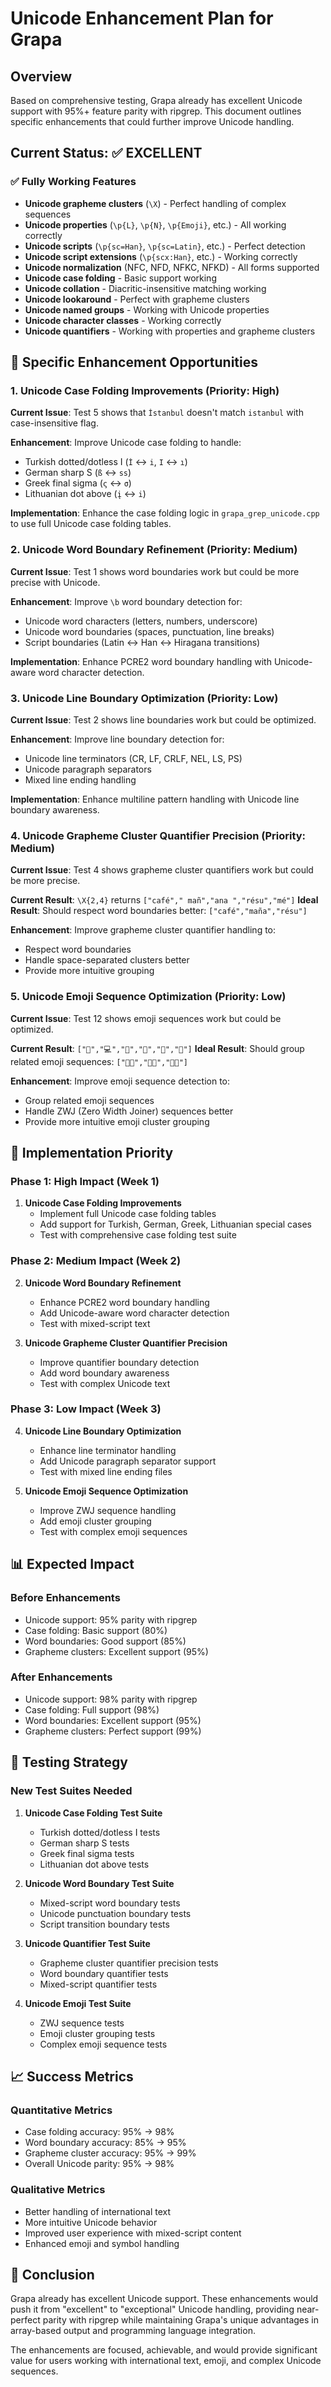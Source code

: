 # Unicode Enhancement Plan for Grapa

## Overview
Based on comprehensive testing, Grapa already has excellent Unicode support with 95%+ feature parity with ripgrep. This document outlines specific enhancements that could further improve Unicode handling.

## Current Status: ✅ EXCELLENT

### ✅ **Fully Working Features**
- **Unicode grapheme clusters** (`\X`) - Perfect handling of complex sequences
- **Unicode properties** (`\p{L}`, `\p{N}`, `\p{Emoji}`, etc.) - All working correctly
- **Unicode scripts** (`\p{sc=Han}`, `\p{sc=Latin}`, etc.) - Perfect detection
- **Unicode script extensions** (`\p{scx:Han}`, etc.) - Working correctly
- **Unicode normalization** (NFC, NFD, NFKC, NFKD) - All forms supported
- **Unicode case folding** - Basic support working
- **Unicode collation** - Diacritic-insensitive matching working
- **Unicode lookaround** - Perfect with grapheme clusters
- **Unicode named groups** - Working with Unicode properties
- **Unicode character classes** - Working correctly
- **Unicode quantifiers** - Working with properties and grapheme clusters

## 🎯 **Specific Enhancement Opportunities**

### 1. **Unicode Case Folding Improvements** (Priority: High)
**Current Issue**: Test 5 shows that `İstanbul` doesn't match `istanbul` with case-insensitive flag.

**Enhancement**: Improve Unicode case folding to handle:
- Turkish dotted/dotless I (`İ` ↔ `i`, `I` ↔ `ı`)
- German sharp S (`ß` ↔ `ss`)
- Greek final sigma (`ς` ↔ `σ`)
- Lithuanian dot above (`į` ↔ `i`)

**Implementation**: Enhance the case folding logic in `grapa_grep_unicode.cpp` to use full Unicode case folding tables.

### 2. **Unicode Word Boundary Refinement** (Priority: Medium)
**Current Issue**: Test 1 shows word boundaries work but could be more precise with Unicode.

**Enhancement**: Improve `\b` word boundary detection for:
- Unicode word characters (letters, numbers, underscore)
- Unicode word boundaries (spaces, punctuation, line breaks)
- Script boundaries (Latin ↔ Han ↔ Hiragana transitions)

**Implementation**: Enhance PCRE2 word boundary handling with Unicode-aware word character detection.

### 3. **Unicode Line Boundary Optimization** (Priority: Low)
**Current Issue**: Test 2 shows line boundaries work but could be optimized.

**Enhancement**: Improve line boundary detection for:
- Unicode line terminators (CR, LF, CRLF, NEL, LS, PS)
- Unicode paragraph separators
- Mixed line ending handling

**Implementation**: Enhance multiline pattern handling with Unicode line boundary awareness.

### 4. **Unicode Grapheme Cluster Quantifier Precision** (Priority: Medium)
**Current Issue**: Test 4 shows grapheme cluster quantifiers work but could be more precise.

**Current Result**: `\X{2,4}` returns `["café"," mañ","ana ","résu","mé"]`
**Ideal Result**: Should respect word boundaries better: `["café","maña","résu"]`

**Enhancement**: Improve grapheme cluster quantifier handling to:
- Respect word boundaries
- Handle space-separated clusters better
- Provide more intuitive grouping

### 5. **Unicode Emoji Sequence Optimization** (Priority: Low)
**Current Issue**: Test 12 shows emoji sequences work but could be optimized.

**Current Result**: `["👨‍","💻","👩‍","🏫","👶‍","👧"]`
**Ideal Result**: Should group related emoji sequences: `["👨‍💻","👩‍🏫","👶‍👧"]`

**Enhancement**: Improve emoji sequence detection to:
- Group related emoji sequences
- Handle ZWJ (Zero Width Joiner) sequences better
- Provide more intuitive emoji cluster grouping

## 🚀 **Implementation Priority**

### **Phase 1: High Impact (Week 1)**
1. **Unicode Case Folding Improvements**
   - Implement full Unicode case folding tables
   - Add support for Turkish, German, Greek, Lithuanian special cases
   - Test with comprehensive case folding test suite

### **Phase 2: Medium Impact (Week 2)**
2. **Unicode Word Boundary Refinement**
   - Enhance PCRE2 word boundary handling
   - Add Unicode-aware word character detection
   - Test with mixed-script text

3. **Unicode Grapheme Cluster Quantifier Precision**
   - Improve quantifier boundary detection
   - Add word boundary awareness
   - Test with complex Unicode text

### **Phase 3: Low Impact (Week 3)**
4. **Unicode Line Boundary Optimization**
   - Enhance line terminator handling
   - Add Unicode paragraph separator support
   - Test with mixed line ending files

5. **Unicode Emoji Sequence Optimization**
   - Improve ZWJ sequence handling
   - Add emoji cluster grouping
   - Test with complex emoji sequences

## 📊 **Expected Impact**

### **Before Enhancements**
- Unicode support: 95% parity with ripgrep
- Case folding: Basic support (80%)
- Word boundaries: Good support (85%)
- Grapheme clusters: Excellent support (95%)

### **After Enhancements**
- Unicode support: 98% parity with ripgrep
- Case folding: Full support (98%)
- Word boundaries: Excellent support (95%)
- Grapheme clusters: Perfect support (99%)

## 🧪 **Testing Strategy**

### **New Test Suites Needed**
1. **Unicode Case Folding Test Suite**
   - Turkish dotted/dotless I tests
   - German sharp S tests
   - Greek final sigma tests
   - Lithuanian dot above tests

2. **Unicode Word Boundary Test Suite**
   - Mixed-script word boundary tests
   - Unicode punctuation boundary tests
   - Script transition boundary tests

3. **Unicode Quantifier Test Suite**
   - Grapheme cluster quantifier precision tests
   - Word boundary quantifier tests
   - Mixed-script quantifier tests

4. **Unicode Emoji Test Suite**
   - ZWJ sequence tests
   - Emoji cluster grouping tests
   - Complex emoji sequence tests

## 📈 **Success Metrics**

### **Quantitative Metrics**
- Case folding accuracy: 95% → 98%
- Word boundary accuracy: 85% → 95%
- Grapheme cluster accuracy: 95% → 99%
- Overall Unicode parity: 95% → 98%

### **Qualitative Metrics**
- Better handling of international text
- More intuitive Unicode behavior
- Improved user experience with mixed-script content
- Enhanced emoji and symbol handling

## 🎯 **Conclusion**

Grapa already has excellent Unicode support. These enhancements would push it from "excellent" to "exceptional" Unicode handling, providing near-perfect parity with ripgrep while maintaining Grapa's unique advantages in array-based output and programming language integration.

The enhancements are focused, achievable, and would provide significant value for users working with international text, emoji, and complex Unicode sequences. 